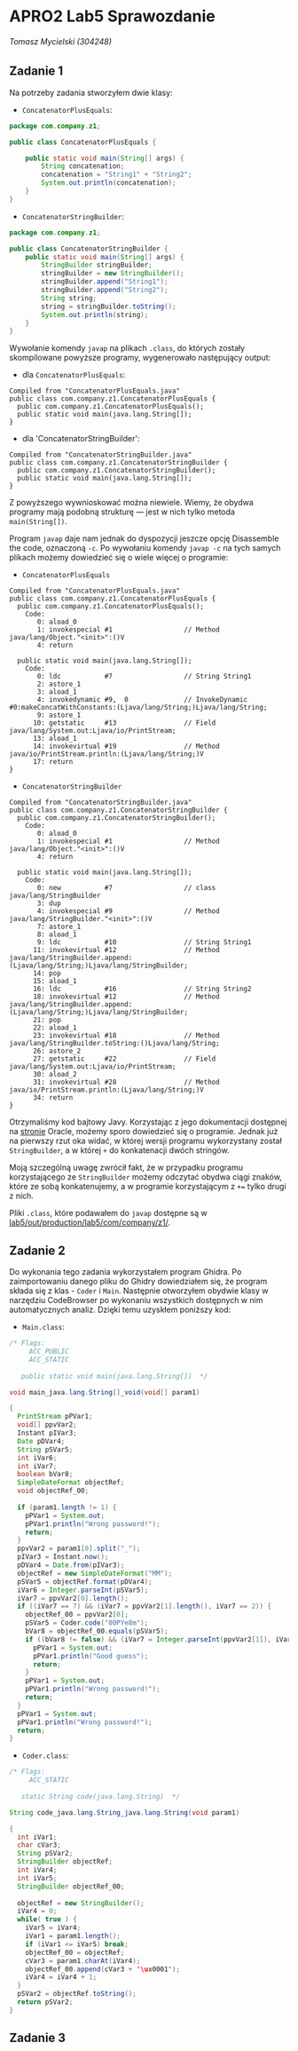 # APRO2 Lab5 Sprawozdanie

###### Tomasz Mycielski (304248)

## Zadanie 1

Na potrzeby zadania stworzyłem dwie klasy:
- `ConcatenatorPlusEquals`:
```java
package com.company.z1;

public class ConcatenatorPlusEquals {

    public static void main(String[] args) {
        String concatenation;
        concatenation = "String1" + "String2";
        System.out.println(concatenation);
    }
}
```
- `ConcatenatorStringBuilder`:
```java
package com.company.z1;

public class ConcatenatorStringBuilder {
    public static void main(String[] args) {
        StringBuilder stringBuilder;
        stringBuilder = new StringBuilder();
        stringBuilder.append("String1");
        stringBuilder.append("String2");
        String string;
        string = stringBuilder.toString();
        System.out.println(string);
    }
}
```

Wywołanie komendy `javap` na plikach `.class`, do których zostały skompilowane powyższe programy, wygenerowało następujący output:

- dla `ConcatenatorPlusEquals`:
```text
Compiled from "ConcatenatorPlusEquals.java"
public class com.company.z1.ConcatenatorPlusEquals {
  public com.company.z1.ConcatenatorPlusEquals();
  public static void main(java.lang.String[]);
}
```

- dla 'ConcatenatorStringBuilder':
```text
Compiled from "ConcatenatorStringBuilder.java"
public class com.company.z1.ConcatenatorStringBuilder {
  public com.company.z1.ConcatenatorStringBuilder();
  public static void main(java.lang.String[]);
}
```

Z powyższego wywnioskować można niewiele. Wiemy, że obydwa programy mają podobną strukturę — jest w nich tylko metoda `main(String[])`.

Program `javap` daje nam jednak do dyspozycji jeszcze opcję Disassemble the code, oznaczoną `-c`. Po wywołaniu komendy `javap -c` na tych samych plikach możemy dowiedzieć się o wiele więcej o programie:
- `ConcatenatorPlusEquals`
```text
Compiled from "ConcatenatorPlusEquals.java"
public class com.company.z1.ConcatenatorPlusEquals {
  public com.company.z1.ConcatenatorPlusEquals();
    Code:
       0: aload_0
       1: invokespecial #1                  // Method java/lang/Object."<init>":()V
       4: return

  public static void main(java.lang.String[]);
    Code:
       0: ldc           #7                  // String String1
       2: astore_1
       3: aload_1
       4: invokedynamic #9,  0              // InvokeDynamic #0:makeConcatWithConstants:(Ljava/lang/String;)Ljava/lang/String;
       9: astore_1
      10: getstatic     #13                 // Field java/lang/System.out:Ljava/io/PrintStream;
      13: aload_1
      14: invokevirtual #19                 // Method java/io/PrintStream.println:(Ljava/lang/String;)V
      17: return
}
```
- `ConcatenatorStringBuilder`
```text
Compiled from "ConcatenatorStringBuilder.java"
public class com.company.z1.ConcatenatorStringBuilder {
  public com.company.z1.ConcatenatorStringBuilder();
    Code:
       0: aload_0
       1: invokespecial #1                  // Method java/lang/Object."<init>":()V
       4: return

  public static void main(java.lang.String[]);
    Code:
       0: new           #7                  // class java/lang/StringBuilder
       3: dup
       4: invokespecial #9                  // Method java/lang/StringBuilder."<init>":()V
       7: astore_1
       8: aload_1
       9: ldc           #10                 // String String1
      11: invokevirtual #12                 // Method java/lang/StringBuilder.append:(Ljava/lang/String;)Ljava/lang/StringBuilder;
      14: pop
      15: aload_1
      16: ldc           #16                 // String String2
      18: invokevirtual #12                 // Method java/lang/StringBuilder.append:(Ljava/lang/String;)Ljava/lang/StringBuilder;
      21: pop
      22: aload_1
      23: invokevirtual #18                 // Method java/lang/StringBuilder.toString:()Ljava/lang/String;
      26: astore_2
      27: getstatic     #22                 // Field java/lang/System.out:Ljava/io/PrintStream;
      30: aload_2
      31: invokevirtual #28                 // Method java/io/PrintStream.println:(Ljava/lang/String;)V
      34: return
}
```
Otrzymaliśmy kod bajtowy Javy. Korzystając z jego dokumentacji dostępnej na [stronie](https://docs.oracle.com/javase/specs/jvms/se7/html/jvms-6.html) Oracle, możemy sporo dowiedzieć się o programie. Jednak już na pierwszy rzut oka widać, w której wersji programu wykorzystany został `StringBuilder`, a w której `+` do konkatenacji dwóch stringów. 

Moją szczególną uwagę zwrócił fakt, że w przypadku programu korzystającego ze `StringBuilder` możemy odczytać obydwa ciągi znaków, które ze sobą konkatenujemy, a w programie korzystającym z `+=` tylko drugi z nich.

Pliki `.class`, które podawałem do `javap` dostępne są w [lab5/out/production/lab5/com/company/z1/](./out/production/lab5/com/company/z1/).

## Zadanie 2
Do wykonania tego zadania wykorzystałem program Ghidra. Po zaimportowaniu danego pliku do Ghidry dowiedziałem się, że program składa się z klas - `Coder` i `Main`. Następnie otworzyłem obydwie klasy w narzędziu CodeBrowser po wykonaniu wszystkich dostępnych w nim automatycznych analiz. Dzięki temu uzyskłem poniższy kod:
- `Main.class`:
```java
/* Flags:
     ACC_PUBLIC
     ACC_STATIC
   
   public static void main(java.lang.String[])  */

void main_java.lang.String[]_void(void[] param1)

{
  PrintStream pPVar1;
  void[] ppvVar2;
  Instant pIVar3;
  Date pDVar4;
  String pSVar5;
  int iVar6;
  int iVar7;
  boolean bVar8;
  SimpleDateFormat objectRef;
  void objectRef_00;
  
  if (param1.length != 1) {
    pPVar1 = System.out;
    pPVar1.println("Wrong password!");
    return;
  }
  ppvVar2 = param1[0].split("_");
  pIVar3 = Instant.now();
  pDVar4 = Date.from(pIVar3);
  objectRef = new SimpleDateFormat("MM");
  pSVar5 = objectRef.format(pDVar4);
  iVar6 = Integer.parseInt(pSVar5);
  iVar7 = ppvVar2[0].length();
  if ((iVar7 == 7) && (iVar7 = ppvVar2[1].length(), iVar7 == 2)) {
    objectRef_00 = ppvVar2[0];
    pSVar5 = Coder.code("00PYe8m");
    bVar8 = objectRef_00.equals(pSVar5);
    if ((bVar8 != false) && (iVar7 = Integer.parseInt(ppvVar2[1]), iVar7 == iVar6)) {
      pPVar1 = System.out;
      pPVar1.println("Good guess");
      return;
    }
    pPVar1 = System.out;
    pPVar1.println("Wrong password!");
    return;
  }
  pPVar1 = System.out;
  pPVar1.println("Wrong password!");
  return;
}
```

- `Coder.class`:
```java
/* Flags:
     ACC_STATIC
   
   static String code(java.lang.String)  */

String code_java.lang.String_java.lang.String(void param1)

{
  int iVar1;
  char cVar3;
  String pSVar2;
  StringBuilder objectRef;
  int iVar4;
  int iVar5;
  StringBuilder objectRef_00;
  
  objectRef = new StringBuilder();
  iVar4 = 0;
  while( true ) {
    iVar5 = iVar4;
    iVar1 = param1.length();
    if (iVar1 <= iVar5) break;
    objectRef_00 = objectRef;
    cVar3 = param1.charAt(iVar4);
    objectRef_00.append(cVar3 + '\ux0001');
    iVar4 = iVar4 + 1;
  }
  pSVar2 = objectRef.toString();
  return pSVar2;
}

```

## Zadanie 3